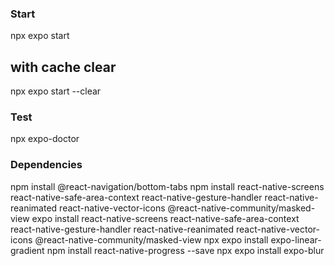 ### Start

npx expo start

## with cache clear

npx expo start --clear

### Test

npx expo-doctor

### Dependencies

npm install @react-navigation/bottom-tabs
npm install react-native-screens react-native-safe-area-context react-native-gesture-handler react-native-reanimated react-native-vector-icons @react-native-community/masked-view
expo install react-native-screens react-native-safe-area-context react-native-gesture-handler react-native-reanimated react-native-vector-icons @react-native-community/masked-view
npx expo install expo-linear-gradient
npm install react-native-progress --save
npx expo install expo-blur
